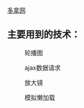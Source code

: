 <a href=" https://ashdz.github.io/duona/">多拿网</a>
<dl>
  <dt>
     <h2>主要用到的技术：</h2>
  </dt>
  <dd>
    <p>轮播图</p>
    <p>ajax数据请求</p>
    <p>放大镜</p>
    <p>模拟懒加载</p>
  </dd>
</dl>
